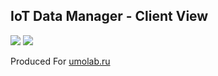 <h2>IoT Data Manager - Client View</h2>

<img src="https://cloud7.umolab.ru/about.png">
<img src="https://cloud7.umolab.ru/about1.png">
<!--<img src="https://cloud7.umolab.ru/about2.png">
<img src="https://cloud7.umolab.ru/about3.png">-->

Produced For <a href="https://umolab.ru">umolab.ru</a>
